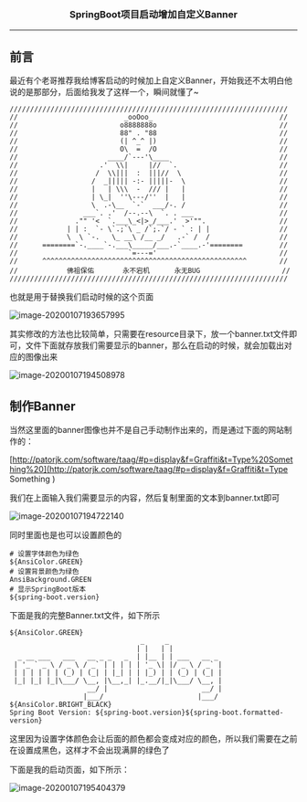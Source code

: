 ### <center>SpringBoot项目启动增加自定义Banner
***
## 前言

最近有个老哥推荐我给博客启动的时候加上自定义Banner，开始我还不太明白他说的是那部分，后面给我发了这样一个，瞬间就懂了~

```
////////////////////////////////////////////////////////////////////  
//                          _ooOoo_                               //  
//                         o8888888o                              //  
//                         88" . "88                              //  
//                         (| ^_^ |)                              //  
//                         O\  =  /O                              //  
//                      ____/`---'\____                           //  
//                    .'  \\|     |//  `.                         //  
//                   /  \\|||  :  |||//  \                        //  
//                  /  _||||| -:- |||||-  \                       //  
//                  |   | \\\  -  /// |   |                       //  
//                  | \_|  ''\---/''  |   |                       //  
//                  \  .-\__  `-`  ___/-. /                       //  
//                ___`. .'  /--.--\  `. . ___                     //  
//              ."" '<  `.___\_<|>_/___.'  >'"".                  //  
//            | | :  `- \`.;`\ _ /`;.`/ - ` : | |                 //  
//            \  \ `-.   \_ __\ /__ _/   .-` /  /                 //  
//      ========`-.____`-.___\_____/___.-`____.-'========         //  
//                           `=---='                              //  
//      ^^^^^^^^^^^^^^^^^^^^^^^^^^^^^^^^^^^^^^^^^^^^^^^^^^        //  
//            佛祖保佑       永不宕机      永无BUG                    //
//////////////////////////////////////////////////////////////////// 
```

也就是用于替换我们启动时候的这个页面

![image-20200107193657995](https://cdn.losey.top/blog/image-20200107193657995.png)

其实修改的方法也比较简单，只需要在resource目录下，放一个banner.txt文件即可，文件下面就存放我们需要显示的banner，那么在启动的时候，就会加载出对应的图像出来

![image-20200107194508978](https://cdn.losey.top/blog/image-20200107194508978.png)

## 制作Banner

当然这里面的banner图像也并不是自己手动制作出来的，而是通过下面的网站制作的：

[http://patorjk.com/software/taag/#p=display&f=Graffiti&t=Type%20Something%20](http://patorjk.com/software/taag/#p=display&f=Graffiti&t=Type Something )

我们在上面输入我们需要显示的内容，然后复制里面的文本到banner.txt即可

![image-20200107194722140](https://cdn.losey.top/blog/image-20200107194722140.png)

同时里面也是也可以设置颜色的

```
# 设置字体颜色为绿色
${AnsiColor.GREEN}
# 设置背景颜色为绿色
AnsiBackground.GREEN
# 显示SpringBoot版本
${spring-boot.version}
```

下面是我的完整Banner.txt文件，如下所示

```
${AnsiColor.GREEN}
                                _     _
                               | |   | |            
  _ __ ___   ___   __ _ _   _  | |__ | | ___   __ _ 
 | '_ ` _ \ / _ \ / _` | | | | | '_ \| |/ _ \ / _` |
 | | | | | | (_) | (_| | |_| | | |_) | | (_) | (_| |
 |_| |_| |_|\___/ \__, |\__,_| |_.__/|_|\___/ \__, |
                   __/ |                       __/ |
                  |___/                       |___/
${AnsiColor.BRIGHT_BLACK}
Spring Boot Version: ${spring-boot.version}${spring-boot.formatted-version}
```

这里因为设置字体颜色会让后面的颜色都会变成对应的颜色，所以我们需要在之前在设置成黑色，这样才不会出现满屏的绿色了

下面是我的启动页面，如下所示：

![image-20200107195404379](https://cdn.losey.top/blog/image-20200107195404379.png)

